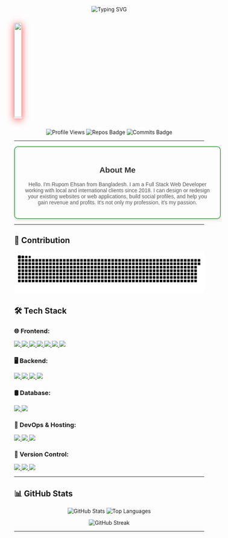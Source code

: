 <p align="center">
  <img src="https://readme-typing-svg.herokuapp.com?font=Fira+Code&size=24&pause=1000&color=fffff&center=true&vCenter=true&width=500&lines=Hi%2C+I'm+Md+Rupom+Ehsan;FULL+STACK+WEB+DEVELOPER&stroke=AAAAAA" alt="Typing SVG" />
</p>

<p align="center" style="display: inline-block; box-shadow: 0 4px 20px rgba(255, 0, 0, 0.7);">
  <img src="https://www.theprimestep.com/wp-content/uploads/2024/02/Full-Stack-Development-768x432.png" 
       style="width:100%;height:250px;object-fit:cover;" />
</p>

<p align="center">
  <img src="https://komarev.com/ghpvc/?username=mdrupomehsan&label=Profile%20Views&color=ff69b4&style=flat-square" alt="Profile Views" />
  <img src="https://badges.pufler.dev/repos/mdrupomehsan" alt="Repos Badge"/>
  <img src="https://badges.pufler.dev/commits/monthly/mdrupomehsan" alt="Commits Badge"/>
</p>

---

<div align="center">
  <div style="border: 2px solid #4CAF50; padding: 20px; border-radius: 10px; width: 100%; box-shadow: 0px 4px 6px rgba(0, 0, 0, 0.1);">
    <h2 style="font-family: Arial, sans-serif; color: #333;">About Me</h2>
    <p style="font-family: Arial, sans-serif; color: #555;">
    Hello. I'm Rupom Ehsan from Bangladesh.
    I am a Full Stack Web Developer working with local and international clients since 2018.
    I can design or redesign your existing websites or web applications, build social profiles, and help you gain revenue and profits.
    It's not only my profession, it's my passion.
    </p>
  </div>
</div>

---

## 🐍 Contribution  
<p align="center">
  <img src="https://raw.githubusercontent.com/Md-shefat-masum/Md-shefat-masum/5058c4ebc99f7b373f60683c30ebdd449ac3e0d2/github-user-contribution.svg" alt="Snake animation">
</p>

## 🛠️ Tech Stack  

### **🌐 Frontend:**  
<a href="#" target="_blank">
  <img src="https://img.shields.io/badge/HTML-E34F26?style=for-the-badge&logo=html5&logoColor=white">
</a>
<a href="#" target="_blank">
  <img src="https://img.shields.io/badge/CSS-1572B6?style=for-the-badge&logo=css3&logoColor=white">
</a>
<a href="#" target="_blank">
  <img src="https://img.shields.io/badge/Tailwind_CSS-06B6D4?style=for-the-badge&logo=tailwindcss&logoColor=white">
</a>
<a href="#" target="_blank">
  <img src="https://img.shields.io/badge/Bootstrap-563D7C?style=for-the-badge&logo=bootstrap&logoColor=white">
</a>
<a href="#" target="_blank">
  <img src="https://img.shields.io/badge/JavaScript-F7DF1E?style=for-the-badge&logo=javascript&logoColor=black">
</a>
<a href="#" target="_blank">
  <img src="https://img.shields.io/badge/Vue.js-4FC08D?style=for-the-badge&logo=vue.js&logoColor=white">
</a>
<a href="#" target="_blank">
  <img src="https://img.shields.io/badge/React.js-61DAFB?style=for-the-badge&logo=react&logoColor=black">
</a>


### **🖥️ Backend:**  
<a href="#" target="_blank">
  <img src="https://img.shields.io/badge/PHP-777BB4?style=for-the-badge&logo=php&logoColor=white">
</a>
<a href="#" target="_blank">
  <img src="https://img.shields.io/badge/Laravel-EA4C89?style=for-the-badge&logo=laravel&logoColor=white">
</a>
<a href="#" target="_blank">
  <img src="https://img.shields.io/badge/Node.js-339933?style=for-the-badge&logo=node.js&logoColor=white">
</a>
<a href="#" target="_blank">
  <img src="https://img.shields.io/badge/Express-000000?style=for-the-badge&logo=express&logoColor=white">
</a>

### **🛢️ Database:**  
<a href="#" target="_blank">
  <img src="https://img.shields.io/badge/MySQL-4479A1?style=for-the-badge&logo=mysql&logoColor=white">
</a>
<a href="#" target="_blank">
  <img src="https://img.shields.io/badge/MongoDB-47A248?style=for-the-badge&logo=mongodb&logoColor=white">
</a>

### **🔧 DevOps & Hosting:**  
<a href="#" target="_blank">
  <img src="https://img.shields.io/badge/cPanel-FF6C2C?style=for-the-badge&logo=cpanel&logoColor=white">
</a>
<a href="#" target="_blank">
  <img src="https://img.shields.io/badge/hPanel-22D3EE?style=for-the-badge&logo=hPanel&logoColor=white">
</a>
<a href="#" target="_blank">
  <img src="https://img.shields.io/badge/Docker-2496ED?style=for-the-badge&logo=docker&logoColor=white">
</a>



### **🎯 Version Control:**  

<a href="https://git-scm.com/" target="_blank">
  <img src="https://img.shields.io/badge/Git-F05032?style=for-the-badge&logo=git&logoColor=white">
</a>
<a href="https://github.com/" target="_blank">
  <img src="https://img.shields.io/badge/GitHub-181717?style=for-the-badge&logo=github&logoColor=white">
</a>
<a href="https://about.gitlab.com/" target="_blank">
  <img src="https://img.shields.io/badge/GitLab-FCA121?style=for-the-badge&logo=gitlab&logoColor=white">
</a>


---

## 📊 GitHub Stats  



<p align="center">
  <img width="48%" src="https://github-readme-stats.vercel.app/api?username=rupomehsan&show_icons=true&theme=radical&line_height=27" alt="GitHub Stats">
  <img width="48%" src="https://github-readme-stats.vercel.app/api/top-langs/?username=rupomehsan&layout=compact&theme=radical" alt="Top Languages">
</p>

<p align="center">
 <img src="https://github-readme-streak-stats.herokuapp.com/?user=rupomehsan&theme=radical" alt="GitHub Streak">
</p> 

---


